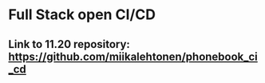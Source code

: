 # Full Stack open CI/CD

## Link to 11.20 repository: https://github.com/miikalehtonen/phonebook_ci_cd